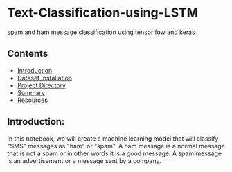 # Text-Classification-using-LSTM
spam and ham message classification using tensorlfow and keras

## Contents
  * [Introduction](#introduction)
  * [Dataset Installation](#dataset)
  * [Project Directory](#directory)
  * [Summary](#summary)
  * [Resources](#resources)

## Introduction: <a name="introduction"></a>
In this notebook, we will create a machine learning model that will classify "SMS" messages as "ham" or "spam". A ham message is a normal message that is not a spam or in other words it is a good message. A spam message is an advertisement or a message sent by a company. 

